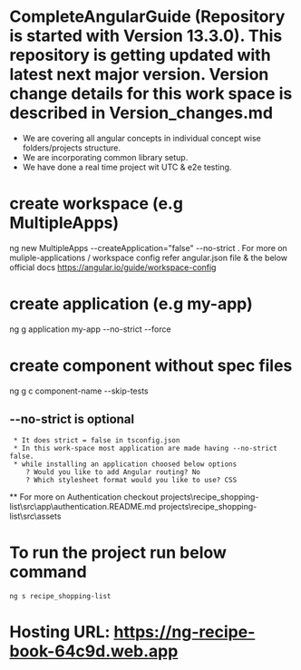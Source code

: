 # CompleteAngularGuide (Repository is started with Version 13.3.0). This repository is getting  updated with latest next major version. Version change details for this work space is described in Version_changes.md
  * We are covering all angular concepts in individual concept wise folders/projects structure. 
  * We are incorporating common library setup.   
  * We have done a real time project wit UTC & e2e testing.
# create workspace (e.g MultipleApps)
  ng new MultipleApps --createApplication="false" --no-strict
  . For more on muliple-applications / workspace config refer angular.json file & the below 
    official docs
    https://angular.io/guide/workspace-config
# create application (e.g my-app)
  ng g application my-app --no-strict --force
# create component without spec files 
  ng g c component-name --skip-tests
  ## --no-strict is optional
     * It does strict = false in tsconfig.json
     * In this work-space most application are made having --no-strict false.
     * while installing an application choosed below options
        ? Would you like to add Angular routing? No
        ? Which stylesheet format would you like to use? CSS

** For more on Authentication checkout 
   projects\recipe_shopping-list\src\app\authentication.README.md
   projects\recipe_shopping-list\src\assets
# To run the project run below command 
    ng s recipe_shopping-list

# Hosting URL: https://ng-recipe-book-64c9d.web.app